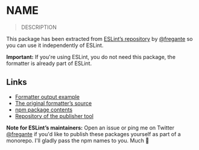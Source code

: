 # NAME

> DESCRIPTION

This package has been extracted from [ESLint’s repository](https://github.com/eslint/eslint/tree/master/lib/cli-engine/formatters) by [@fregante](https://github.com/fregante) so you can use it independently of ESLint.

**Important:** If you're using ESLint, you do not need this package, the formatter is already part of ESLint.

## Links

- [Formatter output example](https://eslint.org/docs/user-guide/formatters/#FORMATTER)
- [The original formatter’s source](https://github.com/eslint/eslint/tree/master/lib/cli-engine/formatters/FORMATTER.js)
- [npm package contents](https://www.unpkg.com/browse/NAME/)
- [Repository of the publisher tool](https://github.com/fregante/eslint-formatters)

**Note for ESLint’s maintainers:** Open an issue or ping me on Twitter [@fregante](https://twitter.com/fregante) if you'd like to publish these packages yourself as part of a monorepo. I'll gladly pass the npm names to you. Much 💚
